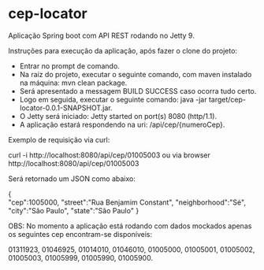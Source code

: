 # cep-locator

Aplicação Spring boot com API REST rodando no Jetty 9.

Instruções para execução da aplicação, após fazer o clone do projeto:

- Entrar no prompt de comando.
- Na raiz do projeto, executar o seguinte comando, com maven instalado na máquina: mvn clean package.
- Será apresentado a messagem BUILD SUCCESS caso ocorra tudo certo.
- Logo em seguida, executar o seguinte comando: java -jar target/cep-locator-0.0.1-SNAPSHOT.jar.
- O Jetty será iniciado: Jetty started on port(s) 8080 (http/1.1).
- A aplicação estará respondendo na uri: /api/cep/{numeroCep}.

Exemplo de requisição via curl:

curl -i http://localhost:8080/api/cep/01005003
ou via browser
http://localhost:8080/api/cep/01005003

Será retornado um JSON como abaixo:

{  
   "cep":1005000,
   "street":"Rua Benjamim Constant",
   "neighborhood":"Sé",
   "city":"São Paulo",
   "state":"São Paulo"
}


OBS: No momento a aplicação está rodando com dados mockados apenas os seguintes cep encontram-se disponíveis:

01311923, 01046925, 01014010, 01046010, 01005000, 01005001, 01005002, 01005003, 01005999, 01005990, 01005900.
